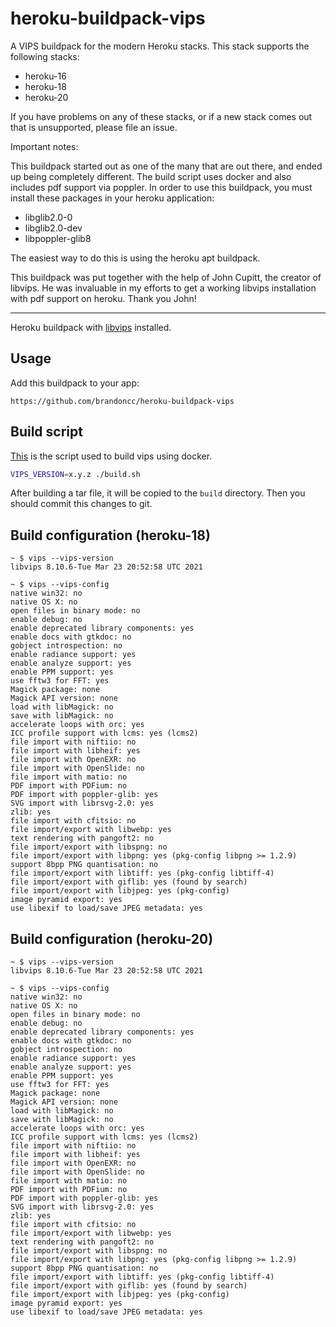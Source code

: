 heroku-buildpack-vips
=====================

A VIPS buildpack for the modern Heroku stacks. This stack supports the following
stacks:

- heroku-16
- heroku-18
- heroku-20

If you have problems on any of these stacks, or if a new stack comes out that is
unsupported, please file an issue.

Important notes:

This buildpack started out as one of the many that are out there, and ended up
being completely different. The build script uses docker and also includes pdf
support via poppler. In order to use this buildpack, you must install these packages in your heroku application:

- libglib2.0-0
- libglib2.0-dev
- libpoppler-glib8

The easiest way to do this is using the heroku apt buildpack.

This buildpack was put together with the help of John Cupitt, the creator of
libvips. He was invaluable in my efforts to get a working libvips installation
with pdf support on heroku. Thank you John!

---

Heroku buildpack with [libvips](https://github.com/jcupitt/libvips) installed.


## Usage

Add this buildpack to your app:

```
https://github.com/brandoncc/heroku-buildpack-vips
```

## Build script

[This](./build.sh) is the script used to build vips using docker.

```sh
VIPS_VERSION=x.y.z ./build.sh
```

After building a tar file, it will be copied to the `build` directory. Then you should commit this changes to git.

## Build configuration (heroku-18)

```
~ $ vips --vips-version
libvips 8.10.6-Tue Mar 23 20:52:58 UTC 2021

~ $ vips --vips-config
native win32: no
native OS X: no
open files in binary mode: no
enable debug: no
enable deprecated library components: yes
enable docs with gtkdoc: no
gobject introspection: no
enable radiance support: yes
enable analyze support: yes
enable PPM support: yes
use fftw3 for FFT: yes
Magick package: none
Magick API version: none
load with libMagick: no
save with libMagick: no
accelerate loops with orc: yes
ICC profile support with lcms: yes (lcms2)
file import with niftiio: no
file import with libheif: yes
file import with OpenEXR: no
file import with OpenSlide: no
file import with matio: no
PDF import with PDFium: no
PDF import with poppler-glib: yes
SVG import with librsvg-2.0: yes
zlib: yes
file import with cfitsio: no
file import/export with libwebp: yes
text rendering with pangoft2: no
file import/export with libspng: no
file import/export with libpng: yes (pkg-config libpng >= 1.2.9)
support 8bpp PNG quantisation: no
file import/export with libtiff: yes (pkg-config libtiff-4)
file import/export with giflib: yes (found by search)
file import/export with libjpeg: yes (pkg-config)
image pyramid export: yes
use libexif to load/save JPEG metadata: yes
```

## Build configuration (heroku-20)

```
~ $ vips --vips-version
libvips 8.10.6-Tue Mar 23 20:52:58 UTC 2021

~ $ vips --vips-config
native win32: no
native OS X: no
open files in binary mode: no
enable debug: no
enable deprecated library components: yes
enable docs with gtkdoc: no
gobject introspection: no
enable radiance support: yes
enable analyze support: yes
enable PPM support: yes
use fftw3 for FFT: yes
Magick package: none
Magick API version: none
load with libMagick: no
save with libMagick: no
accelerate loops with orc: yes
ICC profile support with lcms: yes (lcms2)
file import with niftiio: no
file import with libheif: yes
file import with OpenEXR: no
file import with OpenSlide: no
file import with matio: no
PDF import with PDFium: no
PDF import with poppler-glib: yes
SVG import with librsvg-2.0: yes
zlib: yes
file import with cfitsio: no
file import/export with libwebp: yes
text rendering with pangoft2: no
file import/export with libspng: no
file import/export with libpng: yes (pkg-config libpng >= 1.2.9)
support 8bpp PNG quantisation: no
file import/export with libtiff: yes (pkg-config libtiff-4)
file import/export with giflib: yes (found by search)
file import/export with libjpeg: yes (pkg-config)
image pyramid export: yes
use libexif to load/save JPEG metadata: yes
```
